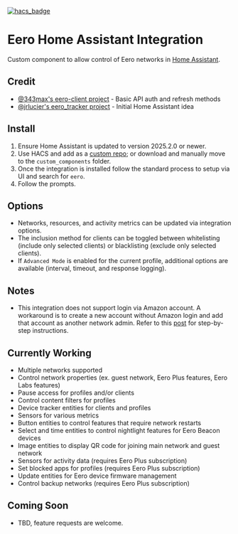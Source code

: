 [![hacs_badge](https://img.shields.io/badge/HACS-Custom-41BDF5.svg?style=for-the-badge)](https://github.com/hacs/integration)
# Eero Home Assistant Integration
Custom component to allow control of Eero networks in [Home Assistant](https://home-assistant.io).

## Credit
- [@343max's eero-client project](https://github.com/343max/eero-client) - Basic API auth and refresh methods
- [@jrlucier's eero_tracker project](https://github.com/jrlucier/eero_tracker) - Initial Home Assistant idea

## Install
1. Ensure Home Assistant is updated to version 2025.2.0 or newer.
2. Use HACS and add as a [custom repo](https://hacs.xyz/docs/faq/custom_repositories); or download and manually move to the `custom_components` folder.
3. Once the integration is installed follow the standard process to setup via UI and search for `eero`.
4. Follow the prompts.

## Options
- Networks, resources, and activity metrics can be updated via integration options.
- The inclusion method for clients can be toggled between whitelisting (include only selected clients) or blacklisting (exclude only selected clients).
- If `Advanced Mode` is enabled for the current profile, additional options are available (interval, timeout, and response logging).

## Notes
- This integration does not support login via Amazon account. A workaround is to create a new account without Amazon login and add that account as another network admin. Refer to this [post](https://github.com/schmittx/home-assistant-eero/issues/77#issuecomment-1960875926) for step-by-step instructions.

## Currently Working
- Multiple networks supported
- Control network properties (ex. guest network, Eero Plus features, Eero Labs features)
- Pause access for profiles and/or clients
- Control content filters for profiles
- Device tracker entities for clients and profiles
- Sensors for various metrics
- Button entities to control features that require network restarts
- Select and time entities to control nightlight features for Eero Beacon devices
- Image entities to display QR code for joining main network and guest network
- Sensors for activity data (requires Eero Plus subscription)
- Set blocked apps for profiles (requires Eero Plus subscription)
- Update entities for Eero device firmware management
- Control backup networks (requires Eero Plus subscription)

## Coming Soon
- TBD, feature requests are welcome.
